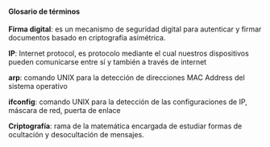 #### Glosario de términos

**Firma digital**: es un mecanismo de seguridad digital para autenticar y firmar documentos basado en criptografía asimétrica.

**IP**: Internet protocol, es protocolo mediante el cual nuestros dispositivos pueden comunicarse entre sí y también a través de internet

**arp**: comando UNIX para la detección de direcciones MAC Address del sistema operativo

**ifconfig**: comando UNIX para la detección de las configuraciones de IP, máscara de red, puerta de enlace

**Criptografía**: rama de la matemática encargada de estudiar formas de ocultación y desocultación de mensajes.